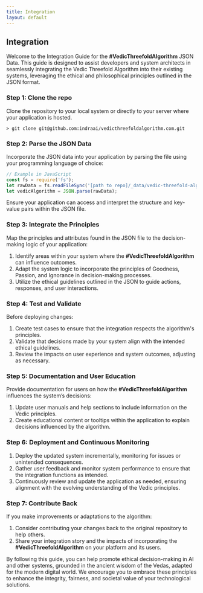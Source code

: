 ```yaml
---
title: Integration
layout: default
---
```


## Integration

Welcome to the Integration Guide for the **#VedicThreefoldAlgorithm** JSON Data. This guide is designed to assist developers and system architects in seamlessly integrating the Vedic Threefold Algorithm into their existing systems, leveraging the ethical and philosophical principles outlined in the JSON format.

### Step 1: Clone the repo

Clone the repository to your local system or directly to your server where your application is hosted.

```ssh
> git clone git@github.com:indraai/vedicthreefoldalgorithm.com.git
```

### Step 2: Parse the JSON Data

Incorporate the JSON data into your application by parsing the file using your programming language of choice:

```javascript
// Example in JavaScript
const fs = require('fs');
let rawData = fs.readFileSync('[path to repo]/_data/vedic-threefold-algorithm.json');
let vedicAlgorithm = JSON.parse(rawData);
```

Ensure your application can access and interpret the structure and key-value pairs within the JSON file.

### Step 3: Integrate the Principles

Map the principles and attributes found in the JSON file to the decision-making logic of your application:

1. Identify areas within your system where the **#VedicThreefoldAlgorithm** can influence outcomes.
2. Adapt the system logic to incorporate the principles of Goodness, Passion, and Ignorance in decision-making processes.
3. Utilize the ethical guidelines outlined in the JSON to guide actions, responses, and user interactions.

### Step 4: Test and Validate

Before deploying changes:

1. Create test cases to ensure that the integration respects the algorithm's principles.
2. Validate that decisions made by your system align with the intended ethical guidelines.
3. Review the impacts on user experience and system outcomes, adjusting as necessary.

### Step 5: Documentation and User Education

Provide documentation for users on how the **#VedicThreefoldAlgorithm** influences the system’s decisions:

1. Update user manuals and help sections to include information on the Vedic principles.
2. Create educational content or tooltips within the application to explain decisions influenced by the algorithm.

### Step 6: Deployment and Continuous Monitoring

1. Deploy the updated system incrementally, monitoring for issues or unintended consequences.
2. Gather user feedback and monitor system performance to ensure that the integration functions as intended.
3. Continuously review and update the application as needed, ensuring alignment with the evolving understanding of the Vedic principles.

### Step 7: Contribute Back

If you make improvements or adaptations to the algorithm:

1. Consider contributing your changes back to the original repository to help others.
2. Share your integration story and the impacts of incorporating the **#VedicThreefoldAlgorithm** on your platform and its users.

By following this guide, you can help promote ethical decision-making in AI and other systems, grounded in the ancient wisdom of the Vedas, adapted for the modern digital world. We encourage you to embrace these principles to enhance the integrity, fairness, and societal value of your technological solutions.
